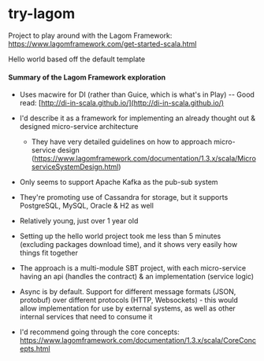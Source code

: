 # try-lagom
Project to play around with the Lagom Framework: https://www.lagomframework.com/get-started-scala.html

Hello world based off the default template

#### Summary of the Lagom Framework exploration
- Uses macwire for DI (rather than Guice, which is what's in Play) -- Good read: [http://di-in-scala.github.io/](http://di-in-scala.github.io/)
- I'd describe it as a framework for implementing an already thought out & designed micro-service architecture
    - They have very detailed guidelines on how to approach micro-service design (https://www.lagomframework.com/documentation/1.3.x/scala/MicroserviceSystemDesign.html)
- Only seems to support Apache Kafka as the pub-sub system
- They're promoting use of Cassandra for storage, but it supports PostgreSQL, MySQL, Oracle & H2 as well

- Relatively young, just over 1 year old

- Setting up the hello world project took me less than 5 minutes (excluding packages download time), and it shows very easily how things fit together

- The approach is a multi-module SBT project, with each micro-service having an api (handles the contract) & an implementation (service logic)

- Async is by default. Support for different message formats (JSON, protobuf) over different protocols (HTTP, Websockets) - this would allow implementation for use by external systems, as well as other internal services that need to consume it

- I'd recommend going through the core concepts: https://www.lagomframework.com/documentation/1.3.x/scala/CoreConcepts.html
